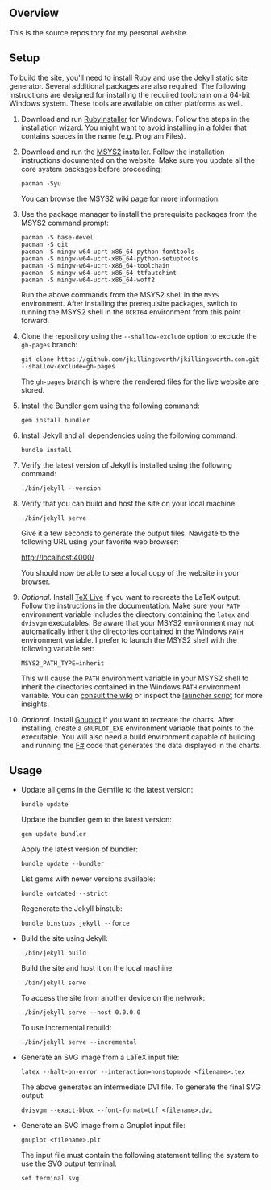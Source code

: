 ## Overview

This is the source repository for my personal website.

## Setup

To build the site, you'll need to install [Ruby](https://www.ruby-lang.org/) and use the [Jekyll](https://jekyllrb.com/) static site generator. Several additional packages are also required. The following instructions are designed for installing the required toolchain on a 64-bit Windows system. These tools are available on other platforms as well.

1. Download and run [RubyInstaller](https://rubyinstaller.org) for Windows. Follow the steps in the installation wizard. You might want to avoid installing in a folder that contains spaces in the name (e.g. Program Files).

2. Download and run the [MSYS2](https://www.msys2.org/) installer. Follow the installation instructions documented on the website. Make sure you update all the core system packages before proceeding:

       pacman -Syu

   You can browse the [MSYS2 wiki page](https://www.msys2.org/wiki/Home/) for more information.

3. Use the package manager to install the prerequisite packages from the MSYS2 command prompt:

       pacman -S base-devel
       pacman -S git
       pacman -S mingw-w64-ucrt-x86_64-python-fonttools
       pacman -S mingw-w64-ucrt-x86_64-python-setuptools
       pacman -S mingw-w64-ucrt-x86_64-toolchain
       pacman -S mingw-w64-ucrt-x86_64-ttfautohint
       pacman -S mingw-w64-ucrt-x86_64-woff2

   Run the above commands from the MSYS2 shell in the `MSYS` environment. After installing the prerequisite packages, switch to running the MSYS2 shell in the `UCRT64` environment from this point forward.

4. Clone the repository using the `--shallow-exclude` option to exclude the `gh-pages` branch:

       git clone https://github.com/jkillingsworth/jkillingsworth.com.git --shallow-exclude=gh-pages

   The `gh-pages` branch is where the rendered files for the live website are stored.

5. Install the Bundler gem using the following command:

       gem install bundler

6. Install Jekyll and all dependencies using the following command:

       bundle install

7. Verify the latest version of Jekyll is installed using the following command:

       ./bin/jekyll --version

8. Verify that you can build and host the site on your local machine:

       ./bin/jekyll serve

   Give it a few seconds to generate the output files. Navigate to the following URL using your favorite web browser:

   [http://localhost:4000/](http://localhost:4000/)

   You should now be able to see a local copy of the website in your browser.

9. *Optional.* Install [TeX Live](https://www.tug.org/texlive/) if you want to recreate the LaTeX output. Follow the instructions in the documentation. Make sure your `PATH` environment variable includes the directory containing the `latex` and `dvisvgm` executables. Be aware that your MSYS2 environment may not automatically inherit the directories contained in the Windows `PATH` environment variable. I prefer to launch the MSYS2 shell with the following variable set:

       MSYS2_PATH_TYPE=inherit

   This will cause the `PATH` environment variable in your MSYS2 shell to inherit the directories contained in the Windows `PATH` environment variable. You can [consult the wiki](https://www.msys2.org/wiki/MSYS2-introduction/#path) or inspect the [launcher script](https://github.com/msys2/MSYS2-packages/blob/master/filesystem/msys2_shell.cmd) for more insights.

10. *Optional.* Install [Gnuplot](http://www.gnuplot.info/) if you want to recreate the charts. After installing, create a `GNUPLOT_EXE` environment variable that points to the executable. You will also need a build environment capable of building and running the [F#](https://fsharp.org/) code that generates the data displayed in the charts.

## Usage

* Update all gems in the Gemfile to the latest version:

      bundle update

  Update the bundler gem to the latest version:

      gem update bundler

  Apply the latest version of bundler:

      bundle update --bundler

  List gems with newer versions available:

      bundle outdated --strict

  Regenerate the Jekyll binstub:

      bundle binstubs jekyll --force

* Build the site using Jekyll:

      ./bin/jekyll build

  Build the site and host it on the local machine:

      ./bin/jekyll serve

  To access the site from another device on the network:

      ./bin/jekyll serve --host 0.0.0.0

  To use incremental rebuild:

      ./bin/jekyll serve --incremental

* Generate an SVG image from a LaTeX input file:

      latex --halt-on-error --interaction=nonstopmode <filename>.tex

  The above generates an intermediate DVI file. To generate the final SVG output:

      dvisvgm --exact-bbox --font-format=ttf <filename>.dvi

* Generate an SVG image from a Gnuplot input file:

      gnuplot <filename>.plt

  The input file must contain the following statement telling the system to use the SVG output terminal:

      set terminal svg
